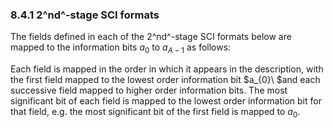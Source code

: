 ### 8.4.1 2^nd^-stage SCI formats

The fields defined in each of the 2^nd^-stage SCI formats below are
mapped to the information bits $a_{0}$ to $a_{A - 1}$ as follows:

Each field is mapped in the order in which it appears in the
description, with the first field mapped to the lowest order information
bit $a_{0}\ $and each successive field mapped to higher order
information bits. The most significant bit of each field is mapped to
the lowest order information bit for that field, e.g. the most
significant bit of the first field is mapped to $a_{0}$.